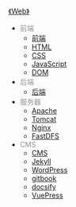 [《Web》](docs/Web/index.md)

- <font color="#8f8f8f">前端</font>
  - [前端](docs/Web/前端/前端.md)
  - [HTML](docs/Web/前端/HTML.md)
  - [CSS](docs/Web/前端/CSS.md)
  - [JavaScript](docs/Web/前端/JavaScript.md)
  - [DOM](docs/Web/前端/DOM.md)
- <font color="#8f8f8f">后端</font>
  - [后端](docs/Web/后端/后端.md)
- <font color="#8f8f8f">服务器</font>
  - [Apache](docs/Web/服务器/Apache.md)
  - [Tomcat](docs/Web/服务器/Tomcat.md)
  - [Nginx](docs/Web/服务器/Nginx.md)
  - [FastDFS](docs/Web/服务器/FastDFS.md)
- <font color="#8f8f8f">CMS</font>
  - [CMS](docs/Web/CMS/CMS.md)
  - [Jekyll](docs/Web/CMS/Jekyll.md)
  - [WordPress](docs/Web/CMS/WordPress.md)
  - [gitbook](docs/Web/CMS/gitbook.md)
  - [docsify](docs/Web/CMS/docsify.md)
  - [VuePress](docs/Web/CMS/VuePress.md)
